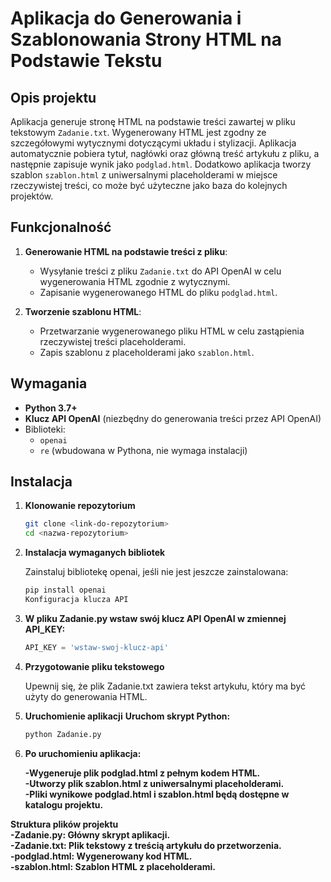 # Aplikacja do Generowania i Szablonowania Strony HTML na Podstawie Tekstu

## Opis projektu

Aplikacja generuje stronę HTML na podstawie treści zawartej w pliku tekstowym `Zadanie.txt`. Wygenerowany HTML jest zgodny ze szczegółowymi wytycznymi dotyczącymi układu i stylizacji. Aplikacja automatycznie pobiera tytuł, nagłówki oraz główną treść artykułu z pliku, a następnie zapisuje wynik jako `podglad.html`. Dodatkowo aplikacja tworzy szablon `szablon.html` z uniwersalnymi placeholderami w miejsce rzeczywistej treści, co może być użyteczne jako baza do kolejnych projektów.

## Funkcjonalność

1. **Generowanie HTML na podstawie treści z pliku**:
   - Wysyłanie treści z pliku `Zadanie.txt` do API OpenAI w celu wygenerowania HTML zgodnie z wytycznymi.
   - Zapisanie wygenerowanego HTML do pliku `podglad.html`.

2. **Tworzenie szablonu HTML**:
   - Przetwarzanie wygenerowanego pliku HTML w celu zastąpienia rzeczywistej treści placeholderami.
   - Zapis szablonu z placeholderami jako `szablon.html`.

## Wymagania

- **Python 3.7+**
- **Klucz API OpenAI** (niezbędny do generowania treści przez API OpenAI)
- Biblioteki:
  - `openai`
  - `re` (wbudowana w Pythona, nie wymaga instalacji)

## Instalacja

1. **Klonowanie repozytorium**
   ```bash
   git clone <link-do-repozytorium>
   cd <nazwa-repozytorium>

2. **Instalacja wymaganych bibliotek**

   Zainstaluj bibliotekę openai, jeśli nie jest jeszcze zainstalowana:

   ```bash
   pip install openai
   Konfiguracja klucza API
   ```

3. **W pliku Zadanie.py wstaw swój klucz API OpenAI w zmiennej API_KEY:**

   ```python
   API_KEY = 'wstaw-swoj-klucz-api'
   ```
   
4. **Przygotowanie pliku tekstowego**<br>

   Upewnij się, że plik Zadanie.txt zawiera tekst artykułu, który ma być użyty do generowania HTML.

5. **Uruchomienie aplikacji**
      **Uruchom skrypt Python:**
   
   ```bash
   python Zadanie.py
   ```
   
7. **Po uruchomieniu aplikacja:**

      **-Wygeneruje plik podglad.html z pełnym kodem HTML.**<br>
      **-Utworzy plik szablon.html z uniwersalnymi placeholderami.**<br>
      **-Pliki wynikowe podglad.html i szablon.html będą dostępne w katalogu projektu.**<br>

**Struktura plików projektu**<br>
   **-Zadanie.py: Główny skrypt aplikacji.**<br>
   **-Zadanie.txt: Plik tekstowy z treścią artykułu do przetworzenia.**<br>
   **-podglad.html: Wygenerowany kod HTML.**<br>
   **-szablon.html: Szablon HTML z placeholderami.**<br>
